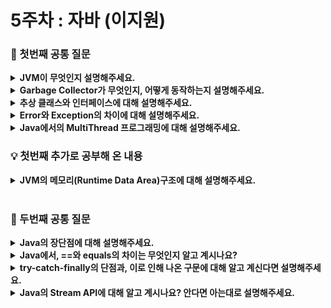 # 5주차 : 자바 (이지원)

### 🎨 첫번째 공통 질문
<details>
<summary><strong>JVM이 무엇인지 설명해주세요.</strong></summary>
<div markdown="1">
<ul>
<div>

### JVM

- Java Virtual Machine, 자바 가상 머신
- OS와 Java Application 사이를 중재해주는 가상 머신
- 자바 애플리케이션을 클래스 로더를 통해 읽어 자바 API와 함께 실행하는 역할

### JVM 동작 방식

<img width="450" alt="JVM" src="https://github.com/user-attachments/assets/1ba12797-d52f-4c4d-9f21-7ca6cf84e772" width="90%" height="100%">

1. 자바 프로그램을 실행하면 JVM은 OS로부터 메모리 할당받음
2. 자바 컴파일러(javac)가 자바 소스코드(.java)를 자바 바이트 코드(.class)로 컴파일
3. Class Loader는 동적 로딩을 통해 필요한 클래스들을 로딩 및 링크하여 Runtime Data Area에 올림
4. Runtime Data Area에 로딩된 바이트 코드는 Execution Engine을 통해 해석됨
5. 이 과정에서 Execution Engine에 의해 Garbage Collector의 작동과 쓰레드 동기화가 이루어짐

### JVM 구조

<img width="450" alt="JVM" src="https://github.com/user-attachments/assets/cf8fe0f3-b581-4973-ae45-e45bd0f606ce" width="90%" height="100%">

### 클래스 로더 (Class Loader)

- JVM 내로 클래스 파일을 동적으로 로드하고, 링크를 통해 배치하는 작업을 수행하는 모듈
- 로드된 바이트 코드(.class)들을 엮어서 JVM의 메모리 영역인 Runtime Data Areas에 배치

### 실행 엔진 (Execution Engine)

- 클래스 로더를 통해 런타임 데이터 영역에 배치된 바이트 코드를 명령어 단위로 읽어서 실행
- 바이트 코드는 가상 머신이 이해할 수 있는 중간 레벨로 컴파일된 코드 → 실행 엔진은 이와 같은 바이트 코드를 실제로 JVM 내부에서 기계가 실행할 수 있는 형태로 변경
- 수행 과정에서 인터프리터와 JIT 컴파일러 두 가지 방식 혼합하여 바이트 코드 실행
    - 인터프리터(Interpreter) : 바이트 코드 명령어를 하나씩 읽어서 해석하고 바로 실행
    - JIT 컴파일러(Just-In-Time Compiler) : 인터프리터 단점을 보완하기 위해 도입된 방식, 바이트 코드 전체를 컴파일하여 Native Code로 변경하고 이후 네이티브 코드로 직접 실행하는 방식
    
    > Native Code : JAVA에서 부모가 되는 C언어나, C++, 어셈블리어로 구성된 코드
    > 

### 런타임 데이터 영역 (Runtime Data Area)

- JVM 메모리 영역으로, 자바 애플리케이션을 실행할 때 사용되는 데이터들을 적재하는 영역

<img width="450" alt="JVM 메모리 영역" src="https://github.com/user-attachments/assets/30b4f5b3-6cc0-4cbc-afd1-71e109661a78" width="90%" height="100%">

- Method Area, Heap Area, Stack Area, PC Register, Native Method Stack
</div>
</ul>
</div>
</details>
<details>
<summary><strong>Garbage Collector가 무엇인지, 어떻게 동작하는지 설명해주세요.</strong></summary>
<div markdown="1">
<ul>
<div>

### Garbage Collection

- JVM의 **Heap 영역**에서 동적으로 할당했던 메모리 중 필요 없게 된 메모리 객체(garbage)를 모아 주기적으로 제거하는 프로세스

### GC 대상

- 특정 객체가 garbage인지아닌지 판단하기 위해 **도달성, 도달능력(Reachability)**라는 개념 적용
- Reachable : 객체가 참조되고 있는 상태
- Unreachable : 객체가 참조되고 있지 않은 상태 **(GC 대상)**
    
    > ex. JVM 메모리에서 객체들은 실질적으로 Heap 영역에서 생성되고 Method Area나 Stack Area에서는 Heap Area에 생성된 객체의 주소만 참조하는 형식으로 구성
    >
    > <img width="450" alt="참조 형식" src="https://github.com/user-attachments/assets/3d9eb490-6c72-41e6-bf49-bbb442adfd95" width="90%" height="100%">
    >
    > 이렇게 생성된 Heap Area 객체의 메모리 주소를 가지고 있는 참조 변수가 삭제되는 현상이 발생하면(그림에서 빨간색 객체), Heap 영역에서 어디서든 참조되고 있지 않은 객체 발생
    > 
    > ⇒ 이러한 객체들을 주기적으로 Garbage Collector가 제거
    > 

### 청소 방식

- Mark And Sweep : 다양한 GC에서 사용되는 객체를 솎아내는 내부 알고리즘
- 가비지 컬렉션이 될 대상 객체를 식별(Mark)하고 제거(Sweep)하며 객체가 제거되어 파편화된 메모리 영역을 앞에서부터 채워나가는 작업(Compaction) 수행
    - 가비지 컬렉터 종류에 따라 Compaction 과정 하지 않는 경우도 있음

### 동작 과정

- Heap 영역 : 동적으로 레퍼런스 데이터가 저장되는 공간, 가비지 컬렉션 대상이 되는 공간
    
    > Heap 영역은 **객체는 대부분 일회성이며, 메모리에 오랫동안 남아있는 경우는 드물다**는 전제로 설계 ⇒ Heap 영역을 Young과 Old 2가지 영역으로 설계
    > 
    - Young 영역 : 새롭게 생성된 객체가 할당되는 영역
        - 3가지 영역인 Eden, Survivor 0, Survivor 1로 나누어짐
        - Young 영역에 대한 가비지 컬렉션 → Minor GC
    - Old 영역 : Young 영역에서 Reachable 상태를 유지하여 살아남은 객체가 복사되는 영역
        - Young 영역보다 크게 할당되며, 영역 크기가 큰 만큼 가비지 적게 발생
        - Old 영역에 대한 가비지 컬렉션 → Major GC, Full GC
</div>
</ul>
</div>
</details>
<details>
<summary><strong>추상 클래스와 인터페이스에 대해 설명해주세요.</strong></summary>
<div markdown="1">
<ul>
<div>

### 추상 클래스

- `abstract` 키워드를 사용해 선언한 클래스
- 추상 메소드를 최소 한 개 이상 포함한 클래스
    - 추상 메소드 : 메서드의 선언부만 작성하고 구현부는 미완성인 채로 남겨둔 메소드
- 추상 메소드 외에 일반클래스와 같이 일반적인 필드, 메서드, 생성자를 가질 수 있음
- 주 목적은 관련성이 높은 클래스 간의 코드를 공유하고 확장하고 싶은 목적 - 클래스 간의 연관 관계를 구축하는 것에 초점

### 인터페이스

- `interface` 키워드를 사용해 선언
- `default`와 `static`을 제외하고는 **추상 메소드와 상수만을 포함**
    - 인터페이스 내부 모든 메소드는 추상 메소드로, abstract public이 생략되어 있는 상태
    - 상수 필드는 public static final이 생략되어 있는 상태
- 다중 상속이 가능
- 주 목적은 관련성이 없는 클래스들이 논리적으로 같은 기능을 자신에 맞게 구현을 강제하는데에 목적

### 공통점

- 추상 메소드를 가지고 있어야 함
- 인스턴스화 할 수 없음 (new 생성자 사용 불가)
- 인터페이스 또는 추상 클래스를 사용하기 위해서는 하위 클래스에서 확장/구현해야 함

### 차이점

|  | 추상 클래스 | 인터페이스 |
| --- | --- | --- |
| 사용 키워드 | abstract | interface |
| 사용 가능 변수 | 제한 없음 | static final (상수) |
| 사용 가능 접근 제어자 | 제한 없음 (public, private, protected, default) | public |
| 사용 가능 메소드 | 제한 없음 | abstract, default, static, private |
| 상속 키워드 | extends | implements |
| 다중 상속 가능 여부 | 불가능 | 가능 |

</div>
</ul>
</div>
</details>
<details>
<summary><strong>Error와 Exception의 차이에 대해 설명해주세요.</strong></summary>
<div markdown="1">
<ul>
<div>

### 오류 (Error)

- 실행 중 일어날 수 있는 치명적 오류
- 런타임 시점에 발생하며, 컴파일 시점에서 알 수 없음
- 오류 발생 시 프로그램은 비정상적으로 종료
- 예측 불가능한 UnChecked Type

### 예외 (Exception)

- Error보다 비교적 경미한 오류
- Checked Exception은 컴파일 시점에, Unchcked Exception은 런타임 시점에 알 수 있음
- try-catch를 이용해 프로그램의 비정상적인 종료 예방 가능
- Checked Type, Unchecked Type으로 분류
    - Checked Type - IOException, ClassNotFoundException 등
    - Unchecked Type - NullPointerException, ArrayIndexOutOfBoundException 등
</div>
</ul>
</div>
</details>
<details>
<summary><strong>Java에서의 MultiThread 프로그래밍에 대해 설명해주세요.</strong></summary>
<div markdown="1">
<ul>
<div>

### 멀티스레드 생성 방법

- 방법 1: Thread 클래스를 상속받아서 run을 오버라이드해서 정의
- 방법 2: Runnable 인터페이스를 구현하여 Thread 생성자에 인자로 넘김
- 방법 3: Callable 인터페이스를 구현하여 FutureTask에 한번 감싸서 Thread의 인자로 넘김
- **Runnable은 Exception이 없고 리턴값도 없으나 Callable은 리턴값이 있고 Exception을 발생시킬 수 있음**

### 멀티스레드 실행 방법

- 보통 start() 메서드를 사용해서 호출하는데 start 한다고 해서 바로 실행되는 것은 아니고 실행 대기열에 저장된 후 차례가 오면 실행
- 정확하게 말하자면, start는 새로운 스레드가 작업을 실행하는데 필요한 새로운 호출 스택을 생성해서 그곳에 run 메서드를 올려둠 → 이후 그곳에서 run 메서드를 호출하고 스레드가 별개의 작업을 수행
</div>
</ul>
</div>
</details>

### 💡 첫번째 추가로 공부해 온 내용
<details>
<summary><strong>JVM의 메모리(Runtime Data Area)구조에 대해 설명해주세요.</strong></summary>
<div markdown="1">
<ul>
<div>

<img width="450" alt="JVM 메모리 영역" src="https://github.com/user-attachments/assets/30b4f5b3-6cc0-4cbc-afd1-71e109661a78" width="90%" height="100%">

### 메서드 영역 (Method Area)

- JVM이 시작될 때 생성되는 공간
- 바이트 코드(.class)를 처음 메모리 공간에 올릴 때 초기화되는 대상을 저장하기 위한 메모리 공간
- JVM이 동작하고 클래스가 로드될 때 적재되서 프로그램이 종료될 때까지 저장됨
- 클래스와 인터페이스, 메서드, 필드, static 변수, final 변수 등이 저장되는 영역
- Runtime Constant Pool : 메서드 영역에 존재하는 별도의 관리 영역, 상수 자료형을 저장하여 참조하고 중복을 막는 역할

### 힙 영역 (Heap Area)

- 런타임 시 동적으로 할당하여 사용하는 영역
- new 연산자로 생성되는 클래스, 인스턴스, 배열 타입 등이 저장되는 곳
- 가비지 컬렉션 대상이 되는 공간

### 스택 영역 (Stack Area)

- 임시적으로 사용되는 변수나 정보들이 저장되는 영역
- 매개변수, 지역변수, 연산 시 발생하는 값들 임시로 저장
- 매서드 호출 시마다 개별적으로 스택 생성

### PC 레지스터 (Program Counter Register)

- 현재 수행 중인 JVM 명령어 주소 저장하는 공간

### 네이티브 메서드 스택 (Native Method Stack)

- 실제 실행할 수 있는 기계어로 작성된 프로그램을 실행시키는 영역
- 자바 이외의 언어(C, C++, 어셈블리 등)로 작성된 네이티브 코드 실행하기 위한 공간

> Method Area, Heap Area는 모든 쓰레드가 공유하는 영역
> 
> 
> Stack Area, PC Register, Native Method Stack은 각 쓰레드마다 생성되는 개별 영역
>
</div>
</ul>
</div>
</details>
<br>

### 🎨 두번째 공통 질문
<details>
<summary><strong>Java의 장단점에 대해 설명해주세요.</strong></summary>
<div markdown="1">
<ul>
<div>

### Java

- 객체지향 프로그래밍 언어
- 기본 자료형을 제외한 모든 요소들이 객체로 표현되고, 객체 지향 개념의 특징인 캡슐화, 상속, 다형성이 잘 적용된 언어

### 장점

- JVM에서 동작하기 때문에 특정 운영체제에 종속되지 않고, 독립적으로 실행될 수 있음
- 객체지향 언어로 객체지향 프로그래밍 가능
- JVM에서 가비지 컬렉션이 일어나기 때문에 별도의 메모리 관리가 필요 없고 비즈니스 로직에 집중할 수 있음
- 동적 로딩을 지원하기 때문에 각 객체가 필요한 시점에 클래스 생성

### 단점

- JVM에 의해 기계어로 번역되고 실행하는 과정을 거치기 때문에 비교적 느린 속도
</div>
</ul>
</div>
</details>
<details>
<summary><strong>Java에서, ==와 equals의 차이는 무엇인지 알고 계시나요?</strong></summary>
<div markdown="1">
<ul>
<div>

### == 연산자

- 참조 비교
- 두 객체가 같은 메모리 공간을 가리키는지 확인하는 연산

### **equals**

- 두 객체의 내부 값이 같은지 내용을 비교
- 객체 비교 시 Override해서 원하는 방식으로 수정
- 문자열 비교를 위해 사용하는 `equals()`의 경우 String 클래스에서 오버라이딩 하여 사용

```java
public class Main {
    public static void main(String[] args) {
    
    String str1 = "test";
		String str2 = "test";
		String str3 = new String("test");
		String str4 = new String("test");
		
		System.out.println(str1==str2); //true
		System.out.println(str1==str3); //false
		System.out.println(str1.equals(str3)); //true
    }
}
```

> 리터럴 사용하는 경우 Java Heap 메모리의 String Constant Pool이라는 영역에 같은 값의 문자열을 공유하여 메모리 사용량을 최적화하기 때문에 str1과 str2는 같은 주소값
> 
> 
> new 연산자를 사용하는 경우 Heap 영역에 저장되어 각각 다른 주소값을 할당받기 때문에 str3과 str4는 다른 주소값
>
</div>
</ul>
</div>
</details>
<details>
<summary><strong>try-catch-finally의 단점과, 이로 인해 나온 구문에 대해 알고 계신다면 설명해주세요.</strong></summary>
<div markdown="1">
<ul>
<div>

### **try-catch-finally 단점**

- 자원을 해제할 때 항상 메서드 끝에 finally를 붙여야 하기 때문에 코드가 복잡해지고 finally 문을 누락해 실수 가능성이 있음

### ➡️ try-with-resources

- try에 자원을 할당한 후 try문이 끝나면 알아서 자원 해제
- try 옆에 괄호로 리소스를 생성해주면, 따로 반납 코드 작성하지 않아도 자동으로 리소스 반납

```java
public static void main(String args[]) throws IOException {
    try (FileInputStream is = new FileInputStream("file.txt"); BufferedInputStream bis = new BufferedInputStream(is)) {
        int data;
        while ((data = bis.read()) != -1) {
            System.out.print((char) data);
        }
    }
}
```

</div>
</ul>
</div>
</details>
<details>
<summary><strong>Java의 Stream API에 대해 알고 계시나요? 안다면 아는대로 설명해주세요.</strong></summary>
<div markdown="1">
<ul>
<div>

### **Stream API**

- 일련의 데이터의 흐름을 표준화된 방법으로 쉽게 처리할 수 있도록 지원하는 클래스의 집합(패키지)
- 요소들의 Stream에 함수형 연산(람다함수를 통한 연산)을 지원하는 클래스

### 특징

- 데이터 소스로부터 데이터를 읽기만 할 뿐 데이터 소스를 변경하지 않음
- 일회용
- 작업을 내부 반복으로 처리하기 때문에 불필요한 코딩 줄일 수 있음
    
    ```java
    // 기존 for each문
    for(String str : strList) {
    	System.out.println(str)
    }
    // 스트림에 정의된 forEach() 메서드
    stream.forEach(System.out::println);
    ```
    
- `parallel()` 또는 `parallelStream()` 메서드로 병렬처리가 가능
</div>
</ul>
</div>
</details>
